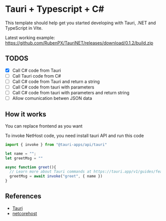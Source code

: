 # Tauri + Typescript + C#

This template should help get you started developing with Tauri, .NET and TypeScript in Vite. 

Latest working example: https://github.com/RubenPX/TauriNET/releases/download/0.1.2/build.zip

## TODOS
- [X] Call C# code from Tauri
- [ ] Call Tauri code from C#
- [ ] Call C# code from Tauri and return a string
- [ ] Call C# code from tauri with parameters
- [ ] Call C# code from tauri with parameters and return string
- [ ] Allow comunication betwen JSON data

## How it works

You can replace frontend as you want

To invoke NetHost code, you need install tauri API and run this code

```javascript
import { invoke } from "@tauri-apps/api/tauri"

let name = "";
let greetMsg = ""

async function greet(){
  // Learn more about Tauri commands at https://tauri.app/v1/guides/features/command
  greetMsg = await invoke("greet", { name })
}
```

## References

- [Tauri](https://tauri.app)
- [netcorehost](https://github.com/OpenByteDev/netcorehost)
